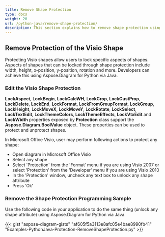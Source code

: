 ```yaml
---
title: Remove Shape Protection
type: docs
weight: 20
url: /python-java/remove-shape-protection/
description: This section explains how to remove shape protection using Aspose.Diagram for Python via Java.
---
```


## **Remove Protection of the Visio Shape**
Protecting Visio shapes allow users to lock specific aspects of shapes. Aspects of shapes that can be locked through shape protection include width, height, x-position, y-position, rotation and more. Developers can achieve this using Aspose.Diagram for Python via Java.
### **Edit the Visio Shape Protection**
**LockAspect**, **LockBegin**, **LockCalcWH**, **LockCrop**, **LockCustProp**, **LockDelete**, **LockEnd**, **LockFormat**, **LockFromGroupFormat**, **LockGroup**, **LockHeight**, **LockMoveX**, **LockMoveY**, **LockRotate**, **LockSelect**, **LockTextEdit**, **LockThemeColors**, **LockThemeEffects**, **LockVtxEdit** and **LockWidth** properties exposed by **Protection** class support the **Aspose.Diagram.BoolValue** object. These properties can be used to protect and unprotect shapes.

In Microsoft Office Visio, user may perform following actions to protect any shape:

- Open diagram in Microsoft Office Visio
- Select any shape
- Select 'Protection' from the 'Format' menu if you are using Visio 2007 or select 'Protection' from the 'Developer' menu if you are using Visio 2010
- In the 'Protection' window, uncheck any text box to unlock any shape attribute
- Press 'Ok'

### **Remove the Shape Protection Programming Sample**
Use the following code in your application to do the same thing (unlock any shape attribute) using Aspose.Diagram for Python via Java.

{{< gist "aspose-diagram-gists" "af605f5a3113e8afc05e4bae8990fb41" "Examples-PythonJava-Protection-RemoveShapeProtection.py" >}}

